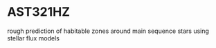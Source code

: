 # AST321HZ
rough prediction of habitable zones around main sequence stars using stellar flux models

